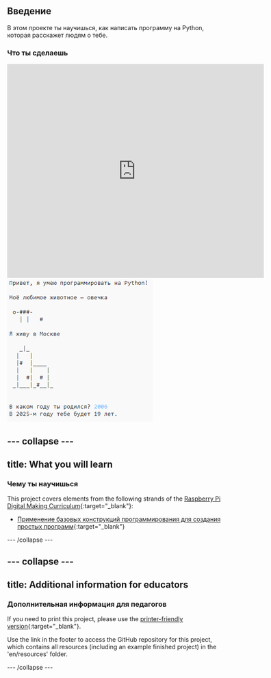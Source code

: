 ## Введение

В этом проекте ты научишься, как написать программу на Python, которая расскажет людям о тебе.

### Что ты сделаешь

<div class="trinket">
  <iframe src="https://trinket.io/embed/python/a1f663ae0d?outputOnly=true&start=result" width="600" height="500" frameborder="0" marginwidth="0" marginheight="0" allowfullscreen>
  </iframe>
  <img src="images/me-final.png">
</div>

## \--- collapse \---

## title: What you will learn

### Чему ты научишься

This project covers elements from the following strands of the [Raspberry Pi Digital Making Curriculum](https://rpf.io/curriculum){:target="_blank"}:

+ [Применение базовых конструкций программирования для создания простых программ](https://www.raspberrypi.org/curriculum/programming/creator){:target="_blank"}

\--- /collapse \---

## \--- collapse \---

## title: Additional information for educators

### Дополнительная информация для педагогов

If you need to print this project, please use the [printer-friendly version](https://projects.raspberrypi.org/en/projects/about-me/print){:target="_blank"}.

Use the link in the footer to access the GitHub repository for this project, which contains all resources (including an example finished project) in the 'en/resources' folder.

\--- /collapse \---
